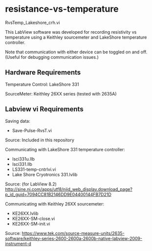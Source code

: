 # resistance-vs-temperature

RvsTemp_Lakeshore_crh.vi

This LabView software was developed for recording resistivity vs temperature using a Keithley sourcemeter and LakeShore temperature controller.

Note that communication with either device can be toggled on and off. (Useful for debugging communication issues.)

Hardware Requirements
---------------------

Temperature Control: LakeShore 331

SourceMeter: Keithley 26XX series (tested with 2635A)

Labview vi Requirements
-----------------------

Saving data:
- Save-Pulse-RvsT.vi

Source: Included in this repository

Communicating with LakeShore 331 temperature controller:
- lsci331u.llb
- lsci331.llb
- LS331-temp-cntrlvi.vi
- Lake Shore Cryotronics 331.lvlib

Source: (for LabView 8.2) http://sine.ni.com/apps/utf8/niid_web_display.download_page?p_id_guid=7094CC81B2146DD9E04400144FB7D21D

Communicating with Keithley 26XX sourcemeter:
- KE26XX.lvlib
- KE26XX-SM-close.vi
- KE26XX-SM-init.vi

Source: https://www.tek.com/source-measure-units/2635-software/keithley-series-2600-2600a-2600b-native-labview-2009-instrument-d
